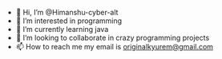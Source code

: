 - 👋 Hi, I’m @Himanshu-cyber-alt
- 👀 I’m interested in programming  
- 🌱 I’m currently learning java 
- 💞️ I’m looking to collaborate in crazy programming projects
- 📫 How to reach me my email is originalkyurem@gmail.com

<!---
Himanshu-cyber-alt/Himanshu-cyber-alt is a ✨ special ✨ repository because its `README.md` (this file) appears on your GitHub profile.
You can click the Preview link to take a look at your changes.
--->
